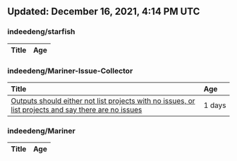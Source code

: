 ## Updated: December 16, 2021, 4:14 PM UTC


### indeedeng/starfish
|**Title**|**Age**|
|:----|:----|


### indeedeng/Mariner-Issue-Collector
|**Title**|**Age**|
|:----|:----|
|[Outputs should either not list projects with no issues, or list projects and say there are no issues](https://github.com/indeedeng/Mariner-Issue-Collector/issues/40)|1&nbsp;days|


### indeedeng/Mariner
|**Title**|**Age**|
|:----|:----|